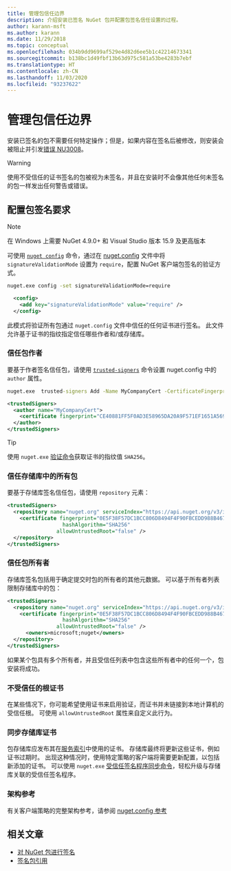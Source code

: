 ```yaml
---
title: 管理包信任边界
description: 介绍安装已签名 NuGet 包并配置包签名信任设置的过程。
author: karann-msft
ms.author: karann
ms.date: 11/29/2018
ms.topic: conceptual
ms.openlocfilehash: 034b9dd9699af529e4d82d6ee5b1c42214673341
ms.sourcegitcommit: b138bc1d49fbf13b63d975c581a53be4283b7ebf
ms.translationtype: HT
ms.contentlocale: zh-CN
ms.lasthandoff: 11/03/2020
ms.locfileid: "93237622"
---
```

# <a name="manage-package-trust-boundaries"></a>管理包信任边界

安装已签名的包不需要任何特定操作；但是，如果内容在签名后被修改，则安装会被阻止并引发[错误 NU3008](../reference/errors-and-warnings/NU3008.md)。

> [!Warning]
> 使用不受信任的证书签名的包被视为未签名，并且在安装时不会像其他任何未签名的包一样发出任何警告或错误。

## <a name="configure-package-signature-requirements"></a>配置包签名要求

> [!Note]
> 在 Windows 上需要 NuGet 4.9.0+ 和 Visual Studio 版本 15.9 及更高版本

可使用 [`nuget config`](../reference/cli-reference/cli-ref-config.md) 命令，通过在 [nuget.config](../reference/nuget-config-file.md) 文件中将 `signatureValidationMode` 设置为 `require`，配置 NuGet 客户端包签名的验证方式。

```cmd
nuget.exe config -set signatureValidationMode=require
```

```xml
  <config>
    <add key="signatureValidationMode" value="require" />
  </config>
```

此模式将验证所有包通过 `nuget.config` 文件中信任的任何证书进行签名。 此文件允许基于证书的指纹指定信任哪些作者和/或存储库。

### <a name="trust-package-author"></a>信任包作者

要基于作者签名信任包，请使用 [`trusted-signers`](../reference/cli-reference/cli-ref-trusted-signers.md) 命令设置 nuget.config 中的 `author` 属性。

```cmd
nuget.exe  trusted-signers Add -Name MyCompanyCert -CertificateFingerprint CE40881FF5F0AD3E58965DA20A9F571EF1651A56933748E1BF1C99E537C4E039 -FingerprintAlgorithm SHA256
```

```xml
<trustedSigners>
  <author name="MyCompanyCert">
    <certificate fingerprint="CE40881FF5F0AD3E58965DA20A9F571EF1651A56933748E1BF1C99E537C4E039" hashAlgorithm="SHA256" allowUntrustedRoot="false" />
  </author>
</trustedSigners>
```

>[!TIP]
>使用 `nuget.exe` [验证命令](../reference/cli-reference/cli-ref-verify.md)获取证书的指纹值 `SHA256`。


### <a name="trust-all-packages-from-a-repository"></a>信任存储库中的所有包

要基于存储库签名信任包，请使用 `repository` 元素：

```xml
<trustedSigners>  
  <repository name="nuget.org" serviceIndex="https://api.nuget.org/v3/index.json">
    <certificate fingerprint="0E5F38F57DC1BCC806D8494F4F90FBCEDD988B4676070...." 
                  hashAlgorithm="SHA256" 
                allowUntrustedRoot="false" />
  </repository>
</trustedSigners>
```

### <a name="trust-package-owners"></a>信任包所有者

存储库签名包括用于确定提交时包的所有者的其他元数据。 可以基于所有者列表限制存储库中的包：

```xml
<trustedSigners>  
  <repository name="nuget.org" serviceIndex="https://api.nuget.org/v3/index.json">
    <certificate fingerprint="0E5F38F57DC1BCC806D8494F4F90FBCEDD988B4676070...." 
                  hashAlgorithm="SHA256" 
                allowUntrustedRoot="false" />
      <owners>microsoft;nuget</owners>
  </repository>
</trustedSigners>
```

如果某个包具有多个所有者，并且受信任列表中包含这些所有者中的任何一个，包安装将成功。

### <a name="untrusted-root-certificates"></a>不受信任的根证书

在某些情况下，你可能希望使用证书来启用验证，而证书并未链接到本地计算机的受信任根。 可使用 `allowUntrustedRoot` 属性来自定义此行为。

### <a name="sync-repository-certificates"></a>同步存储库证书

包存储库应发布其在[服务索引](../api/service-index.md)中使用的证书。 存储库最终将更新这些证书，例如证书过期时。 出现这种情况时，使用特定策略的客户端将需要更新配置，以包括新添加的证书。 可以使用 `nuget.exe` [受信任签名程序同步命令](../reference/cli-reference/cli-ref-trusted-signers.md#nuget-trusted-signers-sync--name-name)，轻松升级与存储库关联的受信任签名程序。

### <a name="schema-reference"></a>架构参考

有关客户端策略的完整架构参考，请参阅 [nuget.config 参考](../reference/nuget-config-file.md#trustedsigners-section)

## <a name="related-articles"></a>相关文章

- [对 NuGet 包进行签名](../create-packages/Sign-a-Package.md)
- [签名包引用](../reference/Signed-Packages-Reference.md)
